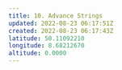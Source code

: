 ```yaml
---
title: 10. Advance Strings
updated: 2022-08-23 06:17:51Z
created: 2022-08-23 06:17:43Z
latitude: 50.11092210
longitude: 8.68212670
altitude: 0.0000
---
```


